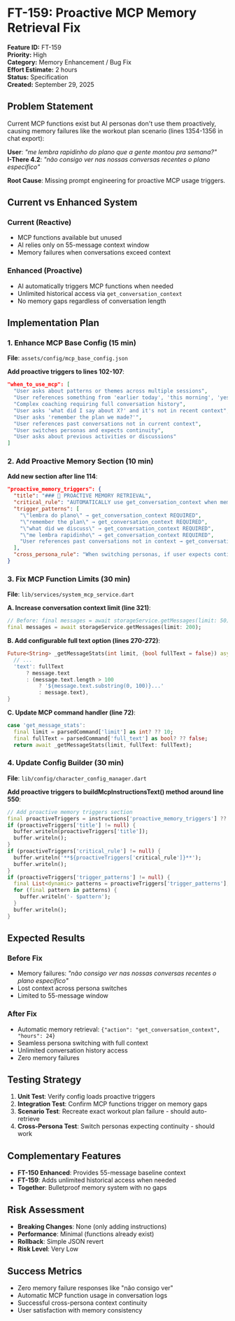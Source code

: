 # FT-159: Proactive MCP Memory Retrieval Fix

**Feature ID:** FT-159  
**Priority:** High  
**Category:** Memory Enhancement / Bug Fix  
**Effort Estimate:** 2 hours  
**Status:** Specification  
**Created:** September 29, 2025  

## Problem Statement

Current MCP functions exist but AI personas don't use them proactively, causing memory failures like the workout plan scenario (lines 1354-1356 in chat export):

**User**: *"me lembra rapidinho do plano que a gente montou pra semana?"*  
**I-There 4.2**: *"não consigo ver nas nossas conversas recentes o plano específico"*

**Root Cause**: Missing prompt engineering for proactive MCP usage triggers.

## Current vs Enhanced System

### Current (Reactive)
- MCP functions available but unused
- AI relies only on 55-message context window
- Memory failures when conversations exceed context

### Enhanced (Proactive)  
- AI automatically triggers MCP functions when needed
- Unlimited historical access via `get_conversation_context`
- No memory gaps regardless of conversation length

## Implementation Plan

### 1. Enhance MCP Base Config (15 min)
**File**: `assets/config/mcp_base_config.json`

**Add proactive triggers to lines 102-107**:
```json
"when_to_use_mcp": [
  "User asks about patterns or themes across multiple sessions",
  "User references something from 'earlier today', 'this morning', 'yesterday'",
  "Complex coaching requiring full conversation history", 
  "User asks 'what did I say about X?' and it's not in recent context",
  "User asks 'remember the plan we made?'",
  "User references past conversations not in current context",
  "User switches personas and expects continuity",
  "User asks about previous activities or discussions"
]
```

### 2. Add Proactive Memory Section (10 min)
**Add new section after line 114**:
```json
"proactive_memory_triggers": {
  "title": "### 🧠 PROACTIVE MEMORY RETRIEVAL",
  "critical_rule": "AUTOMATICALLY use get_conversation_context when memory gaps detected",
  "trigger_patterns": [
    "\"lembra do plano\" → get_conversation_context REQUIRED",
    "\"remember the plan\" → get_conversation_context REQUIRED",
    "\"what did we discuss\" → get_conversation_context REQUIRED", 
    "\"me lembra rapidinho\" → get_conversation_context REQUIRED",
    "User references past conversations not in context → get_conversation_context REQUIRED"
  ],
  "cross_persona_rule": "When switching personas, if user expects continuity, ALWAYS use get_conversation_context"
}
```

### 3. Fix MCP Function Limits (30 min)
**File**: `lib/services/system_mcp_service.dart`

**A. Increase conversation context limit (line 321)**:
```dart
// Before: final messages = await storageService.getMessages(limit: 50);
final messages = await storageService.getMessages(limit: 200);
```

**B. Add configurable full text option (lines 270-272)**:
```dart
Future<String> _getMessageStats(int limit, {bool fullText = false}) async {
  // ...
  'text': fullText 
      ? message.text
      : (message.text.length > 100
          ? '${message.text.substring(0, 100)}...'
          : message.text),
}
```

**C. Update MCP command handler (line 72)**:
```dart
case 'get_message_stats':
  final limit = parsedCommand['limit'] as int? ?? 10;
  final fullText = parsedCommand['full_text'] as bool? ?? false;
  return await _getMessageStats(limit, fullText: fullText);
```

### 4. Update Config Builder (30 min)
**File**: `lib/config/character_config_manager.dart`

**Add proactive triggers to buildMcpInstructionsText() method around line 550**:
```dart
// Add proactive memory triggers section
final proactiveTriggers = instructions['proactive_memory_triggers'] ?? {};
if (proactiveTriggers['title'] != null) {
  buffer.writeln(proactiveTriggers['title']);
  buffer.writeln();
}
if (proactiveTriggers['critical_rule'] != null) {
  buffer.writeln('**${proactiveTriggers['critical_rule']}**');
  buffer.writeln();
}
if (proactiveTriggers['trigger_patterns'] != null) {
  final List<dynamic> patterns = proactiveTriggers['trigger_patterns'];
  for (final pattern in patterns) {
    buffer.writeln('- $pattern');
  }
  buffer.writeln();
}
```

## Expected Results

### Before Fix
- Memory failures: *"não consigo ver nas nossas conversas recentes o plano específico"*
- Lost context across persona switches
- Limited to 55-message window

### After Fix  
- Automatic memory retrieval: `{"action": "get_conversation_context", "hours": 24}`
- Seamless persona switching with full context
- Unlimited conversation history access
- Zero memory failures

## Testing Strategy

1. **Unit Test**: Verify config loads proactive triggers
2. **Integration Test**: Confirm MCP functions trigger on memory gaps
3. **Scenario Test**: Recreate exact workout plan failure - should auto-retrieve
4. **Cross-Persona Test**: Switch personas expecting continuity - should work

## Complementary Features

- **FT-150 Enhanced**: Provides 55-message baseline context
- **FT-159**: Adds unlimited historical access when needed
- **Together**: Bulletproof memory system with no gaps

## Risk Assessment

- **Breaking Changes**: None (only adding instructions)
- **Performance**: Minimal (functions already exist)
- **Rollback**: Simple JSON revert
- **Risk Level**: Very Low

## Success Metrics

- Zero memory failure responses like "não consigo ver"
- Automatic MCP function usage in conversation logs
- Successful cross-persona context continuity
- User satisfaction with memory consistency
